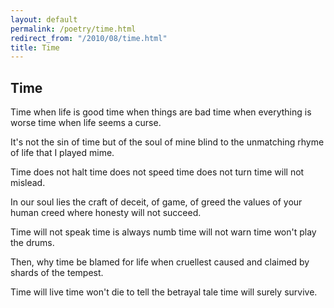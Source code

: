 ```yaml
---
layout: default
permalink: /poetry/time.html
redirect_from: "/2010/08/time.html"
title: Time
---
```


Time
----

Time when life is good
time when things are bad
time when everything is worse
time when life seems a curse.

It's not the sin of time
but of the soul of mine
blind to the unmatching rhyme
of life that I played mime.

Time does not halt
time does not speed
time does not turn
time will not mislead.

In our soul lies the craft
of deceit, of game, of greed
the values of your human creed
where honesty will not succeed.

Time will not speak
time is always numb
time will not warn
time won't play the drums.

Then, why time be blamed
for life when cruellest
caused and claimed
by shards of the tempest.

Time will live
time won't die
to tell the betrayal tale
time will surely survive.
